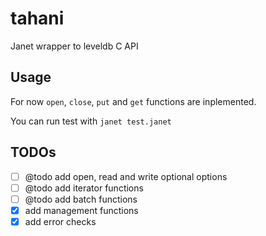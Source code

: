 # tahani

Janet wrapper to leveldb C API

## Usage

For now `open`, `close`, `put` and `get` functions are inplemented.

You can run test with `janet test.janet`

## TODOs

- [ ] @todo add open, read and write optional options
- [ ] @todo add iterator functions
- [ ] @todo add batch functions
- [x] add management functions
- [x] add error checks
